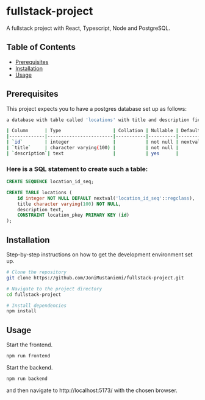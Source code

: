 # fullstack-project
A fullstack project with React, Typescript, Node and PostgreSQL.

## Table of Contents

- [Prerequisites](#prerequisite)
- [Installation](#installation)
- [Usage](#usage)

## Prerequisites
This project expects you to have a postgres database set up as follows:
```bash
a database with table called 'locations' with title and description fields:

| Column      | Type                   | Collation | Nullable | Default                                    |
|-------------|------------------------|-----------|----------|--------------------------------------------|
| `id`        | integer                |           | not null | nextval('location_id_seq'::regclass)       |
| `title`     | character varying(100) |           | not null |                                            |
| `description`| text                  |           | yes      |                                            |


```
### Here is a SQL statement to create such a table:
```sql
CREATE SEQUENCE location_id_seq;

CREATE TABLE locations (
    id integer NOT NULL DEFAULT nextval('location_id_seq'::regclass),
    title character varying(100) NOT NULL,
    description text,
    CONSTRAINT location_pkey PRIMARY KEY (id)
);
```
## Installation

Step-by-step instructions on how to get the development environment set up.

```bash
# Clone the repository
git clone https://github.com/JoniMustaniemi/fullstack-project.git

# Navigate to the project directory
cd fullstack-project

# Install dependencies
npm install
```
## Usage
Start the frontend.
```bash
npm run frontend
```
Start the backend.

```bash
npm run backend
```

and then navigate to http://localhost:5173/ with the chosen browser.
